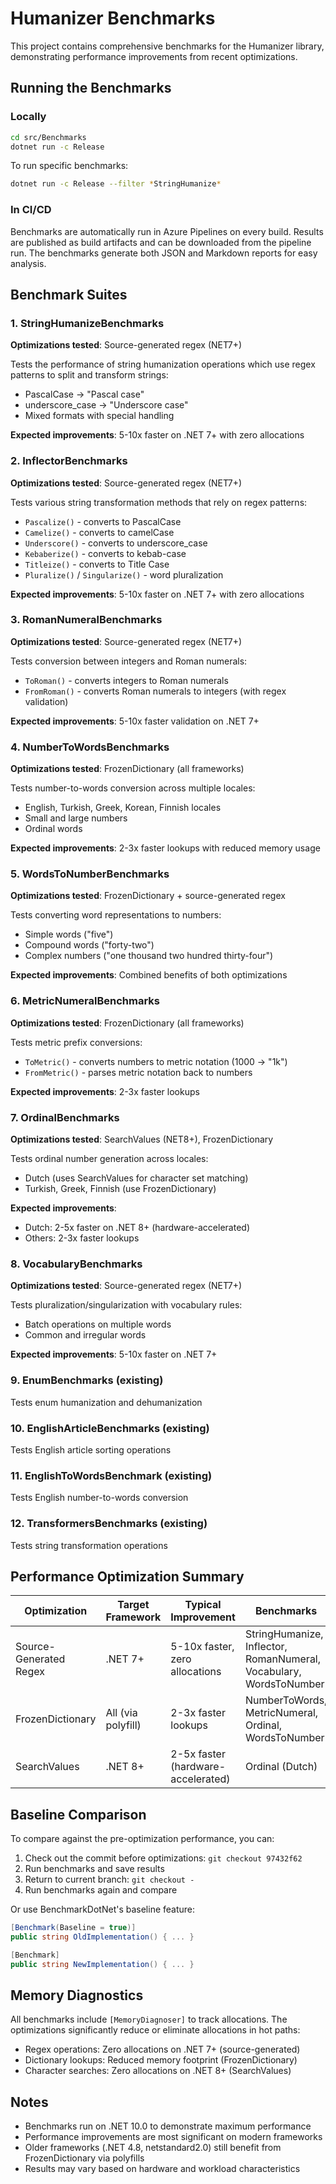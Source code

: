 # Humanizer Benchmarks

This project contains comprehensive benchmarks for the Humanizer library, demonstrating performance improvements from recent optimizations.

## Running the Benchmarks

### Locally

```bash
cd src/Benchmarks
dotnet run -c Release
```

To run specific benchmarks:

```bash
dotnet run -c Release --filter *StringHumanize*
```

### In CI/CD

Benchmarks are automatically run in Azure Pipelines on every build. Results are published as build artifacts and can be downloaded from the pipeline run. The benchmarks generate both JSON and Markdown reports for easy analysis.

## Benchmark Suites

### 1. StringHumanizeBenchmarks
**Optimizations tested**: Source-generated regex (NET7+)

Tests the performance of string humanization operations which use regex patterns to split and transform strings:
- PascalCase → "Pascal case"
- underscore_case → "Underscore case"
- Mixed formats with special handling

**Expected improvements**: 5-10x faster on .NET 7+ with zero allocations

### 2. InflectorBenchmarks
**Optimizations tested**: Source-generated regex (NET7+)

Tests various string transformation methods that rely on regex patterns:
- `Pascalize()` - converts to PascalCase
- `Camelize()` - converts to camelCase
- `Underscore()` - converts to underscore_case
- `Kebaberize()` - converts to kebab-case
- `Titleize()` - converts to Title Case
- `Pluralize()` / `Singularize()` - word pluralization

**Expected improvements**: 5-10x faster on .NET 7+ with zero allocations

### 3. RomanNumeralBenchmarks
**Optimizations tested**: Source-generated regex (NET7+)

Tests conversion between integers and Roman numerals:
- `ToRoman()` - converts integers to Roman numerals
- `FromRoman()` - converts Roman numerals to integers (with regex validation)

**Expected improvements**: 5-10x faster validation on .NET 7+

### 4. NumberToWordsBenchmarks
**Optimizations tested**: FrozenDictionary (all frameworks)

Tests number-to-words conversion across multiple locales:
- English, Turkish, Greek, Korean, Finnish locales
- Small and large numbers
- Ordinal words

**Expected improvements**: 2-3x faster lookups with reduced memory usage

### 5. WordsToNumberBenchmarks
**Optimizations tested**: FrozenDictionary + source-generated regex

Tests converting word representations to numbers:
- Simple words ("five")
- Compound words ("forty-two")
- Complex numbers ("one thousand two hundred thirty-four")

**Expected improvements**: Combined benefits of both optimizations

### 6. MetricNumeralBenchmarks
**Optimizations tested**: FrozenDictionary (all frameworks)

Tests metric prefix conversions:
- `ToMetric()` - converts numbers to metric notation (1000 → "1k")
- `FromMetric()` - parses metric notation back to numbers

**Expected improvements**: 2-3x faster lookups

### 7. OrdinalBenchmarks
**Optimizations tested**: SearchValues (NET8+), FrozenDictionary

Tests ordinal number generation across locales:
- Dutch (uses SearchValues for character set matching)
- Turkish, Greek, Finnish (use FrozenDictionary)

**Expected improvements**: 
- Dutch: 2-5x faster on .NET 8+ (hardware-accelerated)
- Others: 2-3x faster lookups

### 8. VocabularyBenchmarks
**Optimizations tested**: Source-generated regex (NET7+)

Tests pluralization/singularization with vocabulary rules:
- Batch operations on multiple words
- Common and irregular words

**Expected improvements**: 5-10x faster on .NET 7+

### 9. EnumBenchmarks (existing)
Tests enum humanization and dehumanization

### 10. EnglishArticleBenchmarks (existing)
Tests English article sorting operations

### 11. EnglishToWordsBenchmark (existing)
Tests English number-to-words conversion

### 12. TransformersBenchmarks (existing)
Tests string transformation operations

## Performance Optimization Summary

| Optimization | Target Framework | Typical Improvement | Benchmarks |
|--------------|------------------|---------------------|------------|
| Source-Generated Regex | .NET 7+ | 5-10x faster, zero allocations | StringHumanize, Inflector, RomanNumeral, Vocabulary, WordsToNumber |
| FrozenDictionary | All (via polyfill) | 2-3x faster lookups | NumberToWords, MetricNumeral, Ordinal, WordsToNumber |
| SearchValues | .NET 8+ | 2-5x faster (hardware-accelerated) | Ordinal (Dutch) |

## Baseline Comparison

To compare against the pre-optimization performance, you can:

1. Check out the commit before optimizations: `git checkout 97432f62`
2. Run benchmarks and save results
3. Return to current branch: `git checkout -`
4. Run benchmarks again and compare

Or use BenchmarkDotNet's baseline feature:

```csharp
[Benchmark(Baseline = true)]
public string OldImplementation() { ... }

[Benchmark]
public string NewImplementation() { ... }
```

## Memory Diagnostics

All benchmarks include `[MemoryDiagnoser]` to track allocations. The optimizations significantly reduce or eliminate allocations in hot paths:

- Regex operations: Zero allocations on .NET 7+ (source-generated)
- Dictionary lookups: Reduced memory footprint (FrozenDictionary)
- Character searches: Zero allocations on .NET 8+ (SearchValues)

## Notes

- Benchmarks run on .NET 10.0 to demonstrate maximum performance
- Performance improvements are most significant on modern frameworks
- Older frameworks (.NET 4.8, netstandard2.0) still benefit from FrozenDictionary via polyfills
- Results may vary based on hardware and workload characteristics
